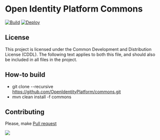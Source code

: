 # Open Identity Platform Commons
[![Build](https://github.com/OpenIdentityPlatform/commons/actions/workflows/build.yml/badge.svg)](https://github.com/OpenIdentityPlatform/commons/actions/workflows/build.yml)
[![Deploy](https://github.com/OpenIdentityPlatform/commons/actions/workflows/deploy.yml/badge.svg)](https://github.com/OpenIdentityPlatform/commons/actions/workflows/deploy.yml)

## License
This project is licensed under the Common Development and Distribution License (CDDL). The following text applies to 
both this file, and should also be included in all files in the project.

## How-to build
* git clone --recursive  https://github.com/OpenIdentityPlatform/commons.git
* mvn clean install -f commons

## Contributing
Please, make [Pull request](https://github.com/OpenIdentityPlatform/commons/pulls)

<a href="https://github.com/OpenIdentityPlatform/commons/graphs/contributors">
  <img src="https://contributors-img.web.app/image?repo=OpenIdentityPlatform/commons" />
</a>
